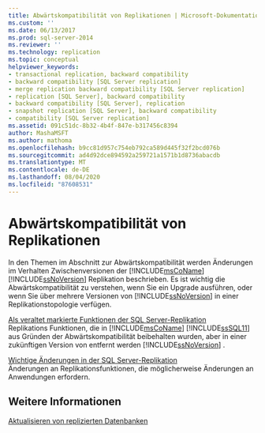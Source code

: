 ```yaml
---
title: Abwärtskompatibilität von Replikationen | Microsoft-Dokumentation
ms.custom: ''
ms.date: 06/13/2017
ms.prod: sql-server-2014
ms.reviewer: ''
ms.technology: replication
ms.topic: conceptual
helpviewer_keywords:
- transactional replication, backward compatibility
- backward compatibility [SQL Server replication]
- merge replication backward compatibility [SQL Server replication]
- replication [SQL Server], backward compatibility
- backward compatibility [SQL Server], replication
- snapshot replication [SQL Server], backward compatibility
- compatibility [SQL Server replication]
ms.assetid: 091c51dc-8b32-4b4f-847e-b317456c8394
author: MashaMSFT
ms.author: mathoma
ms.openlocfilehash: b9cc81d957c754eb792ca589d445f32f2bcd076b
ms.sourcegitcommit: ad4d92dce894592a259721a1571b1d8736abacdb
ms.translationtype: MT
ms.contentlocale: de-DE
ms.lasthandoff: 08/04/2020
ms.locfileid: "87608531"
---
```

# <a name="replication-backward-compatibility"></a>Abwärtskompatibilität von Replikationen
  In den Themen im Abschnitt zur Abwärtskompatibilität werden Änderungen im Verhalten Zwischenversionen der [!INCLUDE[msCoName](../../includes/msconame-md.md)] [!INCLUDE[ssNoVersion](../../includes/ssnoversion-md.md)] Replikation beschrieben. Es ist wichtig die Abwärtskompatibilität zu verstehen, wenn Sie ein Upgrade ausführen, oder wenn Sie über mehrere Versionen von [!INCLUDE[ssNoVersion](../../includes/ssnoversion-md.md)] in einer Replikationstopologie verfügen.  
  
 [Als veraltet markierte Funktionen der SQL Server-Replikation](deprecated-features-in-sql-server-replication.md)  
 Replikations Funktionen, die in [!INCLUDE[msCoName](../../includes/msconame-md.md)] [!INCLUDE[ssSQL11](../../includes/sssql11-md.md)] aus Gründen der Abwärtskompatibilität beibehalten wurden, aber in einer zukünftigen Version von entfernt werden [!INCLUDE[ssNoVersion](../../includes/ssnoversion-md.md)] .  
  
 [Wichtige Änderungen in der SQL Server-Replikation](breaking-changes-in-sql-server-replication.md)  
 Änderungen an Replikationsfunktionen, die möglicherweise Änderungen an Anwendungen erfordern.  
  
## <a name="see-also"></a>Weitere Informationen  
 [Aktualisieren von replizierten Datenbanken](../../database-engine/install-windows/upgrade-replicated-databases.md)  
  
  
